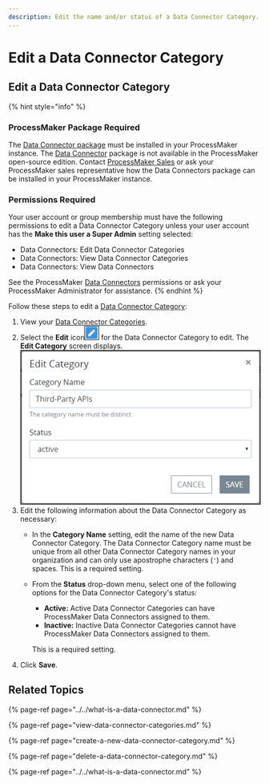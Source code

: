 ```yaml
---
description: Edit the name and/or status of a Data Connector Category.
---
```


# Edit a Data Connector Category

## Edit a Data Connector Category

{% hint style="info" %}
### ProcessMaker Package Required

The [Data Connector package](../../../../package-development-distribution/package-a-connector/data-connector-package.md) must be installed in your ProcessMaker instance. The [Data Connector](../../what-is-a-data-connector.md) package is not available in the ProcessMaker open-source edition. Contact [ProcessMaker Sales](https://www.processmaker.com/contact/) or ask your ProcessMaker sales representative how the Data Connectors package can be installed in your ProcessMaker instance.

### Permissions Required

Your user account or group membership must have the following permissions to edit a Data Connector Category unless your user account has the **Make this user a Super Admin** setting selected:

* Data Connectors: Edit Data Connector Categories
* Data Connectors: View Data Connector Categories
* Data Connectors: View Data Connectors

See the ProcessMaker [Data Connectors](../../../../processmaker-administration/permission-descriptions-for-users-and-groups.md#data-connectors) permissions or ask your ProcessMaker Administrator for assistance.
{% endhint %}

Follow these steps to edit a [Data Connector Category](../../what-is-a-data-connector.md):

1. View your [Data Connector Categories](view-data-connector-categories.md#view-data-connector-categories).
2. Select the **Edit** icon![](../../../../.gitbook/assets/open-modeler-edit-icon-processes-page-processes.png) for the Data Connector Category to edit. The **Edit Category** screen displays. ![](../../../../.gitbook/assets/edit-category-data-connector-package.png) 
3. Edit the following information about the Data Connector Category as necessary:
   * In the **Category Name** setting, edit the name of the new Data Connector Category. The Data Connector Category name must be unique from all other Data Connector Category names in your organization and can only use apostrophe characters \(`'`\) and spaces. This is a required setting.
   * From the **Status** drop-down menu, select one of the following options for the Data Connector Category's status:

     * **Active:** Active Data Connector Categories can have ProcessMaker Data Connectors assigned to them.
     * **Inactive:** Inactive Data Connector Categories cannot have ProcessMaker Data Connectors assigned to them.

     This is a required setting.
4. Click **Save**.

## Related Topics

{% page-ref page="../../what-is-a-data-connector.md" %}

{% page-ref page="view-data-connector-categories.md" %}

{% page-ref page="create-a-new-data-connector-category.md" %}

{% page-ref page="delete-a-data-connector-category.md" %}

{% page-ref page="../../what-is-a-data-connector.md" %}

